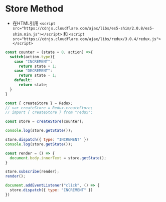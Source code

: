 Store Method
===

- 在HTML引用 `<script src="https://cdnjs.cloudflare.com/ajax/libs/es5-shim/2.0.8/es5-shim.min.js"></script>` 和 `<script src="https://cdnjs.cloudflare.com/ajax/libs/redux/3.0.4/redux.js"></script>`

```javascript
const counter = (state = 0, action) =>{
  switch(action.type){
    case "INCREMENT":
      return state + 1;
    case "DECREMENT":
      return state - 1;
    default:
      return state;
  }
}

const { createStore } = Redux;
// var createStore = Redux.createStore;
// import { createStore } from "redux";

const store = createStore(counter);

console.log(store.getState());

store.dispatch({ type: "INCREMENT" })
console.log(store.getState());

const render = () => {
  document.body.innerText = store.getState();
}

store.subscribe(render);
render();

document.addEventListener("click", () => {
  store.dispatch({ type: "INCREMENT" })
})
```